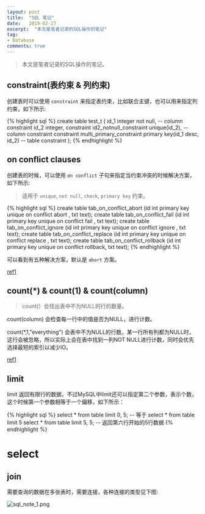```yaml
---
layout: post
title:  "SQL 笔记"
date:   2019-02-27
excerpt:  "本文是笔者记录的SQL操作的笔记"
tag:
- Database
comments: true
---
```


> 本文是笔者记录的SQL操作的笔记。

## constraint(表约束 & 列约束)

创建表时可以使用 `constraint` 来指定表约束，比如联合主键，也可以用来指定列约束，如下所示:

{% highlight sql %}
create table test_t (
    id_1 integer not null, -- column constraint
	id_2 integer,
    constraint id2_notnull_constraint unique(id_2), -- column constraint
    constraint multi_primary_constraint primary key(id_1 desc, id_2) -- table constraint
);
{% endhighlight %}

## on conflict clauses

创建表的时候，可以使用 `on conflict` 子句来指定当约束冲突的时候解决方案，如下所示:

> 适用于 `unique`, `not null`, `check`, `primary key` 约束。

{% highlight sql %}
create table tab_on_conflict_abort    (id int primary key unique on conflict abort   , txt text);
create table tab_on_conflict_fail     (id int primary key unique on conflict fail    , txt text);
create table tab_on_conflict_ignore   (id int primary key unique on conflict ignore  , txt text);
create table tab_on_conflict_replace  (id int primary key unique on conflict replace , txt text);
create table tab_on_conflict_rollback (id int primary key unique on conflict rollback, txt text);
{% endhighlight %}

可以看到有五种解决方案，默认是 `abort` 方案。

[ref1](https://sqlite.org/lang_conflict.html)


## count(*) & count(1) & count(column)

> count(）会找出表中不为NULL的行的数量。

count(column) 会检查每一行中的值是否为NULL，进行计数。

count(*,1,"everything") 会表中不为NULL的行数，某一行所有列都为NULL时，这行会被忽略，所以实际上会在表中找到一列NOT NULL进行计数，同时会优先选择最短的索引以减少IO。

[ref1](https://www.cnblogs.com/CareySon/p/DifferenceBetweenCountStarAndCount1.html#!comments)

## limit

limit 返回有限行的数据，不过MySQL中limit还可以指定第二个参数，表示个数，这个时候第一个参数相等于一个偏移，如下所示：

{% highlight sql %}
select * from table limit 0, 5; -- 等于 select * from table limit 5
select * from table limit 5, 5; -- 返回第六行开始的5行数据
{% endhighlight %}

# select

## join

需要查询的数据在多张表时，需要连接，各种连接的类型见下图:

![sql_note_1.png]({{site.url}}/assets/images/blog/sql_note_1.png)




